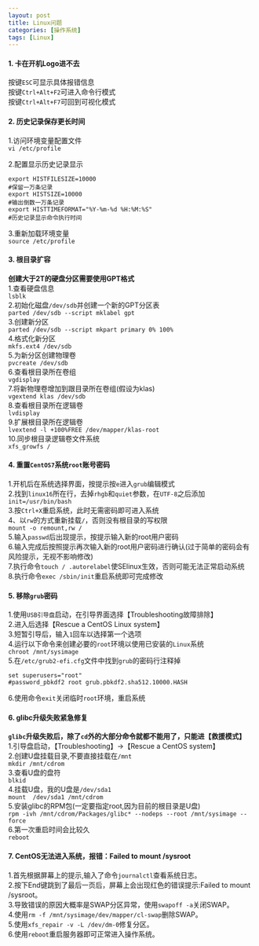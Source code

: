 ```yaml
---
layout: post
title: Linux问题
categories: [操作系统]
tags: [Linux]
---
```

#### 1. 卡在开机Logo进不去
按键`ESC`可显示具体报错信息  
按键`Ctrl+Alt+F2`可进入命令行模式  
按键`Ctrl+Alt+F7`可回到可视化模式  
#### 2. 历史记录保存更长时间
1.访问环境变量配置文件  
`vi /etc/profile`  
<!-- more -->
2.配置显示历史记录显示  
```
export HISTFILESIZE=10000
#保留一万条记录  
export HISTSIZE=10000
#输出倒数一万条记录  
export HISTTIMEFORMAT="%Y-%m-%d %H:%M:%S"
#历史记录显示命令执行时间
```  
3.重新加载环境变量  
`source /etc/profile`  
#### 3. 根目录扩容
**创建大于2T的硬盘分区需要使用GPT格式**  
1.查看硬盘信息  
`lsblk`  
2.初始化磁盘`/dev/sdb`并创建一个新的GPT分区表  
`parted /dev/sdb --script mklabel gpt`  
3.创建新分区  
`parted /dev/sdb --script mkpart primary 0% 100%`  
4.格式化新分区  
`mkfs.ext4 /dev/sdb`  
5.为新分区创建物理卷  
`pvcreate /dev/sdb`  
6.查看根目录所在卷组  
`vgdisplay`  
7.将新物理卷增加到跟目录所在卷组(假设为klas)  
`vgextend klas /dev/sdb`  
8.查看根目录所在逻辑卷  
`lvdisplay`  
9.扩展根目录所在逻辑卷  
`lvextend -l +100%FREE /dev/mapper/klas-root`  
10.同步根目录逻辑卷文件系统  
`xfs_growfs /`  
#### 4. 重置`CentOS7`系统`root`账号密码
1.开机后在系统选择界面，按提示按`e`进入`grub`编辑模式  
2.找到`linux16`所在行，去掉`rhgb`和`quiet`参数，在`UTF-8`之后添加`init=/usr/bin/bash`  
3.按`Ctrl+X`重启系统，此时无需密码即可进入系统  
4、以`rw`的方式重新挂载`/`，否则没有根目录的写权限  
`mount -o remount,rw /`  
5.输入`passwd`后出现提示，按提示输入新的root用户密码  
6.输入完成后按照提示再次输入新的root用户密码进行确认(过于简单的密码会有风险提示，无视不影响修改)  
7.执行命令`touch / .autorelabel`使SElinux生效，否则可能无法正常启动系统  
8.执行命令`exec /sbin/init`重启系统即可完成修改  
#### 5. 移除`grub`密码
1.使用`USB引导盘`启动，在引导界面选择【Troubleshooting故障排除】  
2.进入后选择【Rescue a CentOS Linux system】  
3.短暂引导后，输入`1`回车以选择第一个选项  
4.运行以下命令来创建必要的`root`环境以使用已安装的`Linux`系统  
`chroot /mnt/sysimage`  
5.在`/etc/grub2-efi.cfg`文件中找到`grub`的密码行注释掉  
```
set superusers="root"
#password_pbkdf2 root grub.pbkdf2.sha512.10000.HASH
```
6.使用命令`exit`关闭临时`root`环境，重启系统  
#### 6. glibc升级失败紧急修复
**`glibc`升级失败后，除了`cd`外的大部分命令就都不能用了，只能进【救援模式】**  
1.引导盘启动，【Troubleshooting】->【Rescue a CentOS system】  
2.创建U盘挂载目录,不要直接挂载在`/mnt`  
`mkdir /mnt/cdrom`  
3.查看U盘的盘符  
`blkid`  
4.挂载U盘，我的U盘是`/dev/sda1`  
`mount  /dev/sda1 /mnt/cdrom`  
5.安装glibc的RPM包(一定要指定root,因为目前的根目录是U盘)  
`rpm -ivh /mnt/cdrom/Packages/glibc* --nodeps --root /mnt/sysimage --force`  
6.第一次重启时间会比较久  
`reboot`  
#### 7. CentOS无法进入系统，报错：Failed to mount /sysroot
1.首先根据屏幕上的提示,输入了命令`journalctl`查看系统日志。  
2.按下End键跳到了最后一页后，屏幕上会出现红色的错误提示:Failed to mount /sysroot。  
3.导致错误的原因大概率是SWAP分区异常，使用`swapoff -a`关闭SWAP。  
4.使用`rm -f /mnt/sysimage/dev/mapper/cl-swap`删除SWAP。  
5.使用`xfs_repair -v -L /dev/dm-0`修复分区。  
6.使用`reboot`重启服务器即可正常进入操作系统。  
